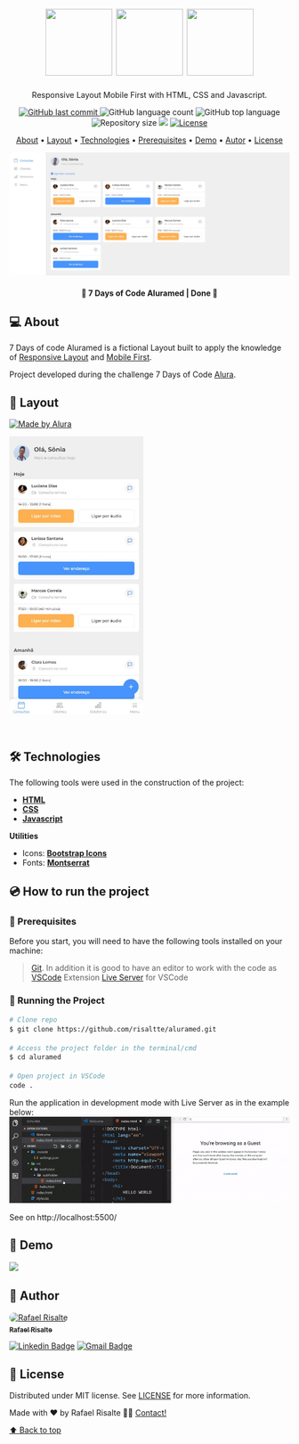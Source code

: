 <h1 align="center" id="project_name">
  <br />          
   <img height="120" width="120" src="https://cdn.jsdelivr.net/gh/devicons/devicon/icons/html5/html5-original.svg" />
   <img height="120" width="120" src="https://cdn.jsdelivr.net/gh/devicons/devicon/icons/css3/css3-original.svg" />
   <img height="120" width="120" src="https://cdn.jsdelivr.net/gh/devicons/devicon/icons/javascript/javascript-original.svg" />
  <br />
</h1>

<p align="center">
  Responsive Layout Mobile First with HTML, CSS and Javascript.
</p>

<p align="center">
  <!-- GitHub last commit -->
  <a href="https://github.com/risaltte/aluramed/commits/master">
    <img alt="GitHub last commit" src="https://img.shields.io/github/last-commit/risaltte/aluramed?color=4894FF">
  </a>
  <!-- GitHub language count -->
  <img alt="GitHub language count" src="https://img.shields.io/github/languages/count/risaltte/aluramed?color=4894FF">
  <!-- GitHub top language -->
  <img alt="GitHub top language" src="https://img.shields.io/github/languages/top/risaltte/aluramed?color=4894FF">
  <!-- Repository size -->
  <img alt="Repository size" src="https://img.shields.io/github/repo-size/risaltte/aluramed?color=4894FF">
  <!-- Repository status -->
  <img src="https://www.repostatus.org/badges/latest/unsupported.svg">
  <!-- Link repo -->
  <a href="https://github.com/risaltte/aluramed/blob/master/LICENSE">
    <img src="https://img.shields.io/github/license/risaltte/aluramed?color=4894FF" alt="License">
  </a>
</p>

<p align="center">
 <a href="#about">About</a> •
 <a href="#layout">Layout</a> • 
 <a href="#technologies">Technologies</a> • 
 <a href="#prerequisites">Prerequisites</a> •
 <a href="#demo">Demo</a> •
 <a href="#author">Autor</a> • 
 <a href="#license">License</a>
</p>

<div align="center">
  <img src=".github/img/layout-desktop.jpg" alt="Aluramed layout desktop">
</div>

<h4 align="center">
  	🚧 7 Days of Code Aluramed | Done 🚧
</h4>

<h2 id="about">
💻 About
</h2>

7 Days of code Aluramed is a fictional Layout built to apply the knowledge of [Responsive Layout](https://www.w3schools.com/html/html_responsive.asp) and [Mobile First](https://medium.com/@Vincentxia77/what-is-mobile-first-design-why-its-important-how-to-make-it-7d3cf2e29d00).

Project developed during the challenge 7 Days of Code [Alura](https://www.alura.com.br/).

<h2 id="layout">🎨 Layout</h2>
<a href="https://www.figma.com/file/4OjHFmeHAgfX2JpRymOeA0/7days---Responsividade?node-id=6%3A622">
  <img alt="Made by Alura" src="https://img.shields.io/badge/See%20on%20-Figma-4894FF">
</a>
<p align="center" style="display: flex; align-items: flex-start; justify-content: center; flex-direction: column; gap: 16px;">
  <img src=".github/img/layout-mobile.jpg" height="500px" alt="Mobile Layout">
</p>

<br />
<h2 id="technologies">🛠 Technologies</h2>

The following tools were used in the construction of the project:

- **[HTML](https://reactjs.org/)**
- **[CSS](https://www.typescriptlang.org/)**
- **[Javascript](https://tailwindcss.com/)**

**Utilities**

- Icons: **[Bootstrap Icons](https://icons.getbootstrap.com/)**
- Fonts: **[Montserrat](https://fonts.google.com/specimen/Montserrat)**

<h2 id="prerequisites">💿 How to run the project</h2>

### 🧰 Prerequisites

Before you start, you will need to have the following tools installed on your machine:

> [Git](https://git-scm.com).
> In addition it is good to have an editor to work with the code as [VSCode](https://code.visualstudio.com/)
> Extension [Live Server](https://marketplace.visualstudio.com/items?itemName=ritwickdey.LiveServer) for VSCode

### 🧭 Running the Project

```bash
# Clone repo
$ git clone https://github.com/risaltte/aluramed.git

# Access the project folder in the terminal/cmd
$ cd aluramed

# Open project in VSCode
code .

```
Run the application in development mode with Live Server as in the example below:
<img src=".github/img/vscode-live-server-explorer-menu-demo.gif">  

See on http://localhost:5500/

<h2 id="demo">🧪 Demo</h2>
<a href="https://risaltte.github.io/aluramed/" target="_blank">
  <img src="https://img.shields.io/badge/github-%231877F2.svg?&style=for-the-badge&logo=github&logoColor=white&color=black" />
</a>

<h2 id="author">🦸 Author</h2>
<a href="https://github.com/risaltte">  
 <img style="border-radius: 50px;" src="https://avatars.githubusercontent.com/u/38223948?v=4" width="100px;" alt="Rafael Risalte"/>  
 <br />  
 <sub><b>Rafael Risalte</b></sub>
</a>

[![Linkedin Badge](https://img.shields.io/badge/-Linkedin-blue?style=flat-square&logo=Linkedin&logoColor=white&link=https://www.linkedin.com/in/rafaelrisalte/)](https://www.linkedin.com/in/rafaelrisalte/)
[![Gmail Badge](https://img.shields.io/badge/-Gmail-c14438?style=flat-square&logo=Gmail&logoColor=white&link=mailto:risaltte@gmail.com)](mailto:risaltte@gmail.com)

<h2 id="license">📝 License</h2>

Distributed under MIT license. See [LICENSE](LICENSE) for more information.

Made with ❤️ by Rafael Risalte 👋🏽 [Contact!](https://www.linkedin.com/in/rafaelrisalte/)

[⬆ Back to top](#project_name)<br />
